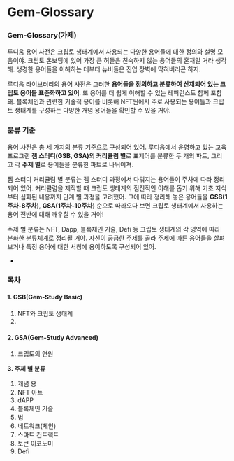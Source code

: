 # Gem-Glossary

### Gem-Glossary(가제)

&#x20;루디움 용어 사전은 크립토 생태계에서 사용되는 다양한 용어들에 대한 정의와 설명 모음이야. 크립토 온보딩에 있어 가장 큰 허들은 친숙하지 않는 용어들의 혼재일 거라 생각해. 생경한 용어들을 이해하는 데부터 뉴비들은 진입 장벽에 막혀버리곤 하지.&#x20;

&#x20;루디움 라이브러리의 용어 사전은 그러한 **용어들을 정의하고 분류하여 산재되어 있는 크립토 용어들 표준화하고 있어**. 또 용어를 더 쉽게 이해할 수 있는 레퍼런스도 함께 포함돼. 블록체인과 관련한 기술적 용어를 비롯해 NFT씬에서 주로 사용되는 용어들과 크립토 생태계를 구성하는 다양한 개념 용어들을 확인할 수 있을 거야.

### **분류 기준**

용어 사전은 총 세 가지의 분류 기준으로 구성되어 있어. 루디움에서 운영하고 있는 교육 프로그램 **젬 스터디(GSB, GSA)의 커리큘럼 별**로 표제어를 분류한 두 개의 파트, 그리고 각 **주제 별**로 용어들을 분류한 파트로 나뉘어져.

젬 스터디 커리큘럼 별 분류는 젬 스터디 과정에서 다뤄지는 용어들이 주차에 따라 정리되어 있어. 커리큘럼을 제작할 때 크립토 생태계의 점진적인 이해를 돕기 위해 기초 지식부터 심화된 내용까지 단계 별 과정을 고려했어. 그에 따라 정리해 놓은 용어들을 **GSB(1주차-8주차)**, **GSA(1주차-10주차)** 순으로 따라오다 보면 크립토 생태계에서 사용하는 용어 전반에 대해 깨우칠 수 있을 거야!

주제 별 분류는 NFT, Dapp, 블록체인 기술, Defi 등 크립토 생태계의 각 영역에 따라 분화한 분류체계로 정리될 거야. 자신이 궁금한 주제를 골라 주제에 따른 용어들을 살펴보거나 특정 용어에 대한 서칭에 용이하도록 구성되어 있어.

*

### 목차

#### 1. GSB(Gem-Study Basic)

1. NFT와 크립토 생태계
2.

#### 2. GSA(Gem-Study Advanced)

1. 크립토의 연원



**3. 주제 별 분류**

1. 개념 용
2. NFT 아트
3. dAPP
4. 블록체인 기술
5. 법
6. 네트워크(체인)
7. 스마트 컨트랙트
8. 토큰 이코노미
9. Defi
